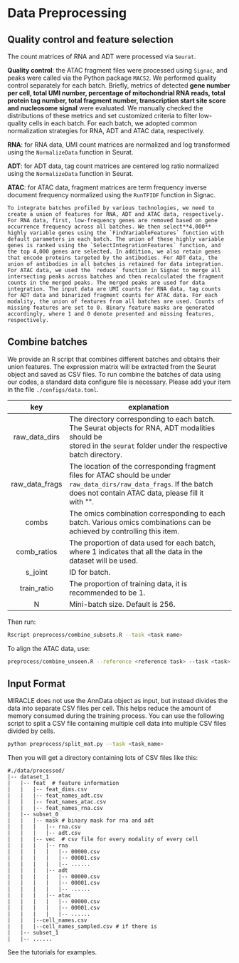 Data Preprocessing
==================

## Quality control and feature selection

The count matrices of RNA and ADT were processed via `Seurat`. 

**Quality control**: the ATAC fragment files were processed using `Signac`, and peaks were called via the Python package `MACS2`. We performed quality control separately for each batch. Briefly, metrics of detected **gene number per cell, total UMI number, percentage of mitochondrial RNA reads, total protein tag number, total fragment number, transcription start site score and nucleosome signal** were evaluated. We manually checked the distributions of these metrics and set customized criteria to filter low-quality cells in each batch. For each batch, we adopted common normalization strategies for RNA, ADT and ATAC data, respectively.

**RNA**: for RNA data, UMI count matrices are normalized and log transformed using the `NormalizeData` function in Seurat. 

**ADT**: for ADT data, tag count matrices are centered log ratio normalized using the `NormalizeData` function in Seurat. 

**ATAC**: for ATAC data, fragment matrices are term frequency inverse document frequency normalized using the `RunTFIDF` function in Signac. 

    To integrate batches profiled by various technologies, we need to create a union of features for RNA, ADT and ATAC data, respectively. For RNA data, first, low-frequency genes are removed based on gene occurrence frequency across all batches. We then select**4,000** highly variable genes using the `FindVariableFeatures` function with default parameters in each batch. The union of these highly variable genes is ranked using the `SelectIntegrationFeatures` function, and the top 4,000 genes are selected. In addition, we also retain genes that encode proteins targeted by the antibodies. For ADT data, the union of antibodies in all batches is retained for data integration. For ATAC data, we used the `reduce` function in Signac to merge all intersecting peaks across batches and then recalculated the fragment counts in the merged peaks. The merged peaks are used for data integration. The input data are UMI counts for RNA data, tag counts for ADT data and binarized fragment counts for ATAC data. For each modality, the union of features from all batches are used. Counts of missing features are set to 0. Binary feature masks are generated accordingly, where 1 and 0 denote presented and missing features, respectively.

## Combine batches

We provide an R script that combines different batches and obtains their union features. The expression matrix will be extracted from the Seurat object and saved as CSV files. To run combine the batches of data using our codes, a standard data configure file is necessary. Please add your item in the file `./configs/data.toml`.

|      key      | explanation                                                                                                                                                                         |
| :------------: | ----------------------------------------------------------------------------------------------------------------------------------------------------------------------------------- |
| raw_data_dirs | The directory corresponding to each batch. The Seurat objects for RNA, ADT modalities should be<br />stored in the `seurat` folder under the respective batch directory.          |
| raw_data_frags | The location of the corresponding fragment files for ATAC should be under `raw_data_dirs/raw_data_frags`. If the batch <br />does not contain ATAC data, please fill it with "". |
|     combs     | The omics combination corresponding to each batch. Various omics combinations can be achieved by controlling this item.                                                             |
|  comb_ratios  | The proportion of data used for each batch, where 1 indicates that all the data in the dataset will be used.                                                                       |
|    s_joint    | ID for batch.                                                                                                                                                                       |
|  train_ratio  | The proportion of training data, it is recommended to be 1.                                                                                                                         |
|       N       | Mini-batch size. Default is 256.                                                                                                                                                    |

Then run:

```bash
Rscript preprocess/combine_subsets.R --task <task name>
```

To align the ATAC data, use:

```bash
preprocess/combine_unseen.R --reference <reference task> --task <task>
```

## Input Format

MIRACLE does not use the AnnData object as input, but instead divides the data into separate CSV files per cell. This helps reduce the amount of memory consumed during the training process. You can use the following script to split a CSV file containing multiple cell data into multiple CSV files divided by cells.

```bash
python preprocess/split_mat.py --task <task_name>
```

Then you will get a directory containing lots of CSV files like this:

```
#./data/processed/
|-- dataset_1
|   |-- feat  # feature information
|   |   |-- feat_dims.csv
|   |   |-- feat_names_adt.csv
|   |   |-- feat_names_atac.csv
|   |   |-- feat_names_rna.csv
|   |-- subset_0 
|   |   |-- mask # binary mask for rna and adt
|   |   |   |-- rna.csv
|   |   |   |-- adt.csv
|   |   |-- vec  # csv file for every modality of every cell
|   |   |   |-- rna
|   |   |   |   |-- 00000.csv
|   |   |   |   |-- 00001.csv
|   |   |   |   |-- ......
|   |   |   |-- adt
|   |   |   |   |-- 00000.csv
|   |   |   |   |-- 00001.csv
|   |   |   |   |-- ......
|   |   |   |-- atac
|   |   |   |   |-- 00000.csv
|   |   |   |   |-- 00001.csv
|   |   |   |   |-- ......
|   |   |--cell_names.csv
|   |   |--cell_names_sampled.csv # if there is
|   |-- subset_1
|   |-- ......

```

See the tutorials for examples.
